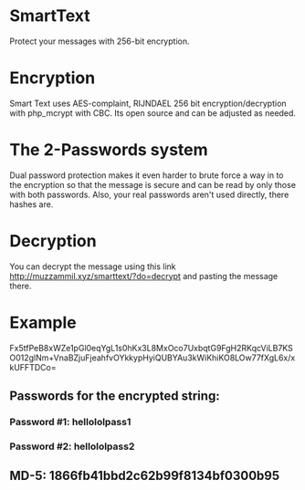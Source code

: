 # SmartText
Protect your messages with 256-bit encryption.
# Encryption
Smart Text uses AES-complaint, RIJNDAEL 256 bit encryption/decryption with php_mcrypt with CBC. Its open source and can be adjusted as needed.
# The 2-Passwords system
Dual password protection makes it even harder to brute force a way in to the encryption so that the message is secure and can be read by only those with both passwords. Also, your real passwords aren't used directly, there hashes are.
# Decryption
You can decrypt the message using this link http://muzzammil.xyz/smarttext/?do=decrypt and pasting the message there.


# Example
Fx5tfPeB8xWZe1pGl0eqYgL1s0hKx3L8MxOco7UxbqtG9FgH2RKqcViLB7KSO012glNm+VnaBZjuFjeahfvOYkkypHyiQUBYAu3kWiKhiKO8LOw77fXgL6x/xkUFFTDCo=
## Passwords for the encrypted string:
### Password #1: hellololpass1
### Password #2: hellololpass2
## MD-5: 1866fb41bbd2c62b99f8134bf0300b95
